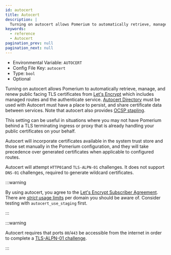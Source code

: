 ```yaml
---
id: autocert
title: Autocert
description: |
  Turning on autocert allows Pomerium to automatically retrieve, manage, and renew public facing TLS certificates from Lets Encrypt.
keywords:
  - reference
  - Autocert
pagination_prev: null
pagination_next: null
---
```


- Environmental Variable: `AUTOCERT`
- Config File Key: `autocert`
- Type: `bool`
- Optional

Turning on autocert allows Pomerium to automatically retrieve, manage, and renew public facing TLS certificates from [Let's Encrypt][letsencrypt] which includes managed routes and the authenticate service. [Autocert Directory](/docs/reference/autocert/autocert-directory) must be used with Autocert must have a place to persist, and share certificate data between services. Note that autocert also provides [OCSP stapling](https://en.wikipedia.org/wiki/OCSP_stapling).

This setting can be useful in situations where you may not have Pomerium behind a TLS terminating ingress or proxy that is already handling your public certificates on your behalf.

Autocert will incorporate certificates available in the system trust store and those set manually in the Pomerium configuration, and they will take precedence over generated certificates when applicable to configured routes.

Autocert will attempt `HTTP01`and `TLS-ALPN-01` challenges. It does not support `DNS-01` challenges, required to generate wildcard certificates.

:::warning



By using autocert, you agree to the [Let's Encrypt Subscriber Agreement](https://letsencrypt.org/documents/LE-SA-v1.2-November-15-2017.pdf). There are [_strict_ usage limits](https://letsencrypt.org/docs/rate-limits/) per domain you should be aware of. Consider testing with `autocert_use_staging` first.

:::

:::warning



Autocert requires that ports `80`/`443` be accessible from the internet in order to complete a [TLS-ALPN-01 challenge](https://letsencrypt.org/docs/challenge-types/#tls-alpn-01).

:::

[letsencrypt]: https://letsencrypt.org/
